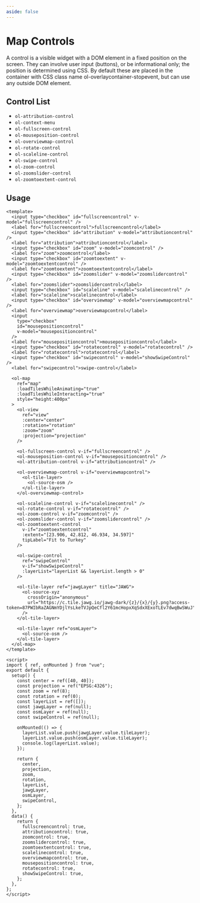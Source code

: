 ```yaml
---
aside: false
---
```


# Map Controls

A control is a visible widget with a DOM element in a fixed position on the screen. They can involve user input (buttons), or be informational only; the position is determined using CSS. By default these are placed in the container with CSS class name ol-overlaycontainer-stopevent, but can use any outside DOM element.

<script setup>
import MapControlDemo from "@demos/MapControlDemo.vue"
</script>
<ClientOnly>
<MapControlDemo />
</ClientOnly>

## Control List

- `ol-attribution-control`
- `ol-context-menu`
- `ol-fullscreen-control`
- `ol-mouseposition-control`
- `ol-overviewmap-control`
- `ol-rotate-control`
- `ol-scaleline-control`
- `ol-swipe-control`
- `ol-zoom-control`
- `ol-zoomslider-control`
- `ol-zoomtoextent-control`

## Usage

```vue
<template>
  <input type="checkbox" id="fullscreencontrol" v-model="fullscreencontrol" />
  <label for="fullscreencontrol">fullscreencontrol</label>
  <input type="checkbox" id="attribution" v-model="attributioncontrol" />
  <label for="attribution">attributioncontrol</label>
  <input type="checkbox" id="zoom" v-model="zoomcontrol" />
  <label for="zoom">zoomcontrol</label>
  <input type="checkbox" id="zoomtoextent" v-model="zoomtoextentcontrol" />
  <label for="zoomtoextent">zoomtoextentcontrol</label>
  <input type="checkbox" id="zoomslider" v-model="zoomslidercontrol" />
  <label for="zoomslider">zoomslidercontrol</label>
  <input type="checkbox" id="scaleline" v-model="scalelinecontrol" />
  <label for="scaleline">scalelinecontrol</label>
  <input type="checkbox" id="overviewmap" v-model="overviewmapcontrol" />
  <label for="overviewmap">overviewmapcontrol</label>
  <input
    type="checkbox"
    id="mousepositioncontrol"
    v-model="mousepositioncontrol"
  />
  <label for="mousepositioncontrol">mousepositioncontrol</label>
  <input type="checkbox" id="rotatecontrol" v-model="rotatecontrol" />
  <label for="rotatecontrol">rotatecontrol</label>
  <input type="checkbox" id="swipecontrol" v-model="showSwipeControl" />
  <label for="swipecontrol">swipe-control</label>

  <ol-map
    ref="map"
    :loadTilesWhileAnimating="true"
    :loadTilesWhileInteracting="true"
    style="height:400px"
  >
    <ol-view
      ref="view"
      :center="center"
      :rotation="rotation"
      :zoom="zoom"
      :projection="projection"
    />

    <ol-fullscreen-control v-if="fullscreencontrol" />
    <ol-mouseposition-control v-if="mousepositioncontrol" />
    <ol-attribution-control v-if="attributioncontrol" />

    <ol-overviewmap-control v-if="overviewmapcontrol">
      <ol-tile-layer>
        <ol-source-osm />
      </ol-tile-layer>
    </ol-overviewmap-control>

    <ol-scaleline-control v-if="scalelinecontrol" />
    <ol-rotate-control v-if="rotatecontrol" />
    <ol-zoom-control v-if="zoomcontrol" />
    <ol-zoomslider-control v-if="zoomslidercontrol" />
    <ol-zoomtoextent-control
      v-if="zoomtoextentcontrol"
      :extent="[23.906, 42.812, 46.934, 34.597]"
      tipLabel="Fit to Turkey"
    />

    <ol-swipe-control
      ref="swipeControl"
      v-if="showSwipeControl"
      :layerList="layerList && layerList.length > 0"
    />

    <ol-tile-layer ref="jawgLayer" title="JAWG">
      <ol-source-xyz
        crossOrigin="anonymous"
        url="https://c.tile.jawg.io/jawg-dark/{z}/{x}/{y}.png?access-token=87PWIbRaZAGNmYDjlYsLkeTVJpQeCfl2Y61mcHopxXqSdxXExoTLEv7dwqBwSWuJ"
      />
    </ol-tile-layer>

    <ol-tile-layer ref="osmLayer">
      <ol-source-osm />
    </ol-tile-layer>
  </ol-map>
</template>

<script>
import { ref, onMounted } from "vue";
export default {
  setup() {
    const center = ref([40, 40]);
    const projection = ref("EPSG:4326");
    const zoom = ref(8);
    const rotation = ref(0);
    const layerList = ref([]);
    const jawgLayer = ref(null);
    const osmLayer = ref(null);
    const swipeControl = ref(null);

    onMounted(() => {
      layerList.value.push(jawgLayer.value.tileLayer);
      layerList.value.push(osmLayer.value.tileLayer);
      console.log(layerList.value);
    });

    return {
      center,
      projection,
      zoom,
      rotation,
      layerList,
      jawgLayer,
      osmLayer,
      swipeControl,
    };
  },
  data() {
    return {
      fullscreencontrol: true,
      attributioncontrol: true,
      zoomcontrol: true,
      zoomslidercontrol: true,
      zoomtoextentcontrol: true,
      scalelinecontrol: true,
      overviewmapcontrol: true,
      mousepositioncontrol: true,
      rotatecontrol: true,
      showSwipeControl: true,
    };
  },
};
</script>
```
